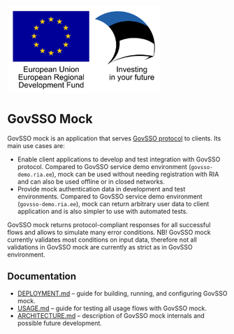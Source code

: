 <img src="doc/eu_regional_development_fund_horizontal.jpg" width="350" height="200" alt="European Union European Regional Development Fund"/>

# GovSSO Mock

GovSSO mock is an application that serves [GovSSO protocol](https://e-gov.github.io/GOVSSO/TechnicalSpecification) to
clients. Its main use cases are:

* Enable client applications to develop and test integration with GovSSO protocol. Compared to GovSSO service demo
  environment (`govsso-demo.ria.ee`), mock can be used without needing registration with RIA and can also be used
  offline or in closed networks.
* Provide mock authentication data in development and test environments. Compared to GovSSO service demo environment
  (`govsso-demo.ria.ee`), mock can return arbitrary user data to client application and is also simpler to use with
  automated tests.

GovSSO mock returns protocol-compliant responses for all successful flows and allows to simulate many error conditions.
NB! GovSSO mock currently validates most conditions on input data, therefore not all validations in GovSSO mock are
currently as strict as in GovSSO environment.

## Documentation

* [DEPLOYMENT.md](DEPLOYMENT.md) – guide for building, running, and configuring GovSSO mock.
* [USAGE.md](USAGE.md) – guide for testing all usage flows with GovSSO mock.
* [ARCHITECTURE.md](ARCHITECTURE.md) – description of GovSSO mock internals and possible future development.
